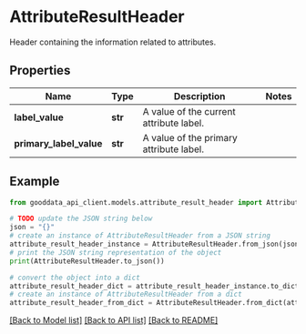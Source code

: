 # AttributeResultHeader

Header containing the information related to attributes.

## Properties

Name | Type | Description | Notes
------------ | ------------- | ------------- | -------------
**label_value** | **str** | A value of the current attribute label. | 
**primary_label_value** | **str** | A value of the primary attribute label. | 

## Example

```python
from gooddata_api_client.models.attribute_result_header import AttributeResultHeader

# TODO update the JSON string below
json = "{}"
# create an instance of AttributeResultHeader from a JSON string
attribute_result_header_instance = AttributeResultHeader.from_json(json)
# print the JSON string representation of the object
print(AttributeResultHeader.to_json())

# convert the object into a dict
attribute_result_header_dict = attribute_result_header_instance.to_dict()
# create an instance of AttributeResultHeader from a dict
attribute_result_header_from_dict = AttributeResultHeader.from_dict(attribute_result_header_dict)
```
[[Back to Model list]](../README.md#documentation-for-models) [[Back to API list]](../README.md#documentation-for-api-endpoints) [[Back to README]](../README.md)


